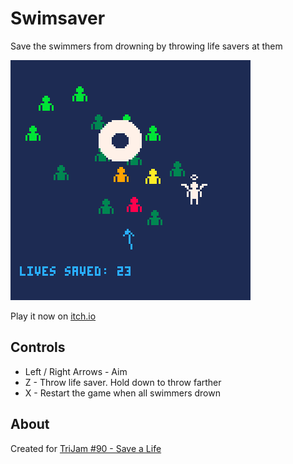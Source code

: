 # Swimsaver
Save the swimmers from drowning by throwing life savers at them

![Swimmers in various states of distress with lifesaver floats being thrown](screenshots/gameplay.png)

Play it now on [itch.io](https://caterpillargames.itch.io/swimsaver)

## Controls
* Left / Right Arrows - Aim
* Z - Throw life saver. Hold down to throw farther
* X - Restart the game when all swimmers drown

## About
Created for [TriJam #90 - Save a Life](https://itch.io/jam/trijam-90/rate/785694)
